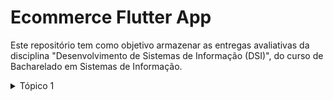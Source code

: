 # Ecommerce Flutter App

Este repositório tem como objetivo armazenar as entregas avaliativas da disciplina "Desenvolvimento de Sistemas de Informação (DSI)",
do curso de Bacharelado em Sistemas de Informação.

<details>
  <summary>Tópico 1</summary>
  
  #### Individual
  
  - [x] Leia o material disponível em Materiais Gerais do Curso e Tópico 1: Material;
  - [ ] Veja os vídeos incluídos no item Tópico 1: Material (exceto o Building your first Flutter app | Workshop)
  - [ ] Crie um app seguindo o tutorial indicado no vídeo Building your first Flutter app | Workshop (no material, há um link disponível com o passo a passo do tutorial);
  - [ ] Disponibilize o código gerado em um repositório no Github e crie um branch denominado topico-1 com este material;
  
  
</details>

